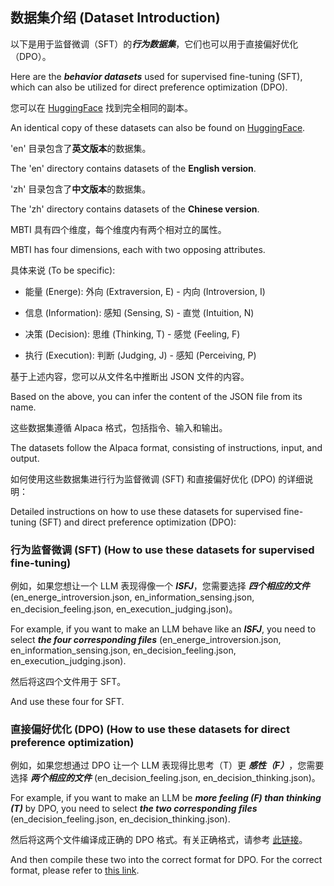## 数据集介绍 (Dataset Introduction)

以下是用于监督微调（SFT）的***行为数据集***，它们也可以用于直接偏好优化（DPO）。

Here are the ***behavior datasets*** used for supervised fine-tuning (SFT), which can also be utilized for direct preference optimization (DPO).

您可以在 [HuggingFace](https://huggingface.co/datasets/FarReelAILab/Machine_Mindset) 找到完全相同的副本。

An identical copy of these datasets can also be found on [HuggingFace](https://huggingface.co/datasets/FarReelAILab/Machine_Mindset).

'en' 目录包含了**英文版本**的数据集。

The 'en' directory contains datasets of the **English version**.

'zh' 目录包含了**中文版本**的数据集。

The 'zh' directory contains datasets of the **Chinese version**.

MBTI 具有四个维度，每个维度内有两个相对立的属性。

MBTI has four dimensions, each with two opposing attributes.

具体来说 (To be specific):

+ 能量 (Energe): 外向 (Extraversion, E) - 内向 (Introversion, I)

+ 信息 (Information): 感知 (Sensing, S) - 直觉 (Intuition, N)

+ 决策 (Decision): 思维 (Thinking, T) - 感觉 (Feeling, F)

+ 执行 (Execution): 判断 (Judging, J) - 感知 (Perceiving, P)

基于上述内容，您可以从文件名中推断出 JSON 文件的内容。

Based on the above, you can infer the content of the JSON file from its name.

这些数据集遵循 Alpaca 格式，包括指令、输入和输出。

The datasets follow the Alpaca format, consisting of instructions, input, and output.

如何使用这些数据集进行行为监督微调 (SFT) 和直接偏好优化 (DPO) 的详细说明：

Detailed instructions on how to use these datasets for supervised fine-tuning (SFT) and direct preference optimization (DPO):

### 行为监督微调 (SFT) (How to use these datasets for supervised fine-tuning)

例如，如果您想让一个 LLM 表现得像一个 ***ISFJ***，您需要选择 ***四个相应的文件*** (en_energe_introversion.json, en_information_sensing.json, en_decision_feeling.json, en_execution_judging.json)。

For example, if you want to make an LLM behave like an ***ISFJ***, you need to select ***the four corresponding files*** (en_energe_introversion.json, en_information_sensing.json, en_decision_feeling.json, en_execution_judging.json).

然后将这四个文件用于 SFT。

And use these four for SFT.

### 直接偏好优化 (DPO) (How to use these datasets for direct preference optimization)

例如，如果您想通过 DPO 让一个 LLM 表现得比思考（T）更 ***感性（F）***，您需要选择 ***两个相应的文件*** (en_decision_feeling.json, en_decision_thinking.json)。

For example, if you want to make an LLM be ***more feeling (F) than thinking (T)*** by DPO, you need to select ***the two corresponding files*** (en_decision_feeling.json, en_decision_thinking.json).

然后将这两个文件编译成正确的 DPO 格式。有关正确格式，请参考 [此链接](https://github.com/PKU-YuanGroup/Machine-Mindset/blob/main/datasets/dpo/README.md)。

And then compile these two into the correct format for DPO. For the correct format, please refer to [this link](https://github.com/PKU-YuanGroup/Machine-Mindset/blob/main/datasets/dpo/README.md).

